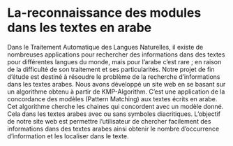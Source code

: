 # La-reconnaissance des modules dans les textes en arabe
Dans le Traitement Automatique des Langues Naturelles, il existe de nombreuses 
applications pour rechercher des informations dans des textes pour différentes langues du 
monde, mais pour l’arabe c’est rare ; en raison de la difficulté de son traitement et ses 
particularités.
Notre projet de fin d’étude est destiné à résoudre le problème de la recherche 
d’informations dans les textes arabes. Nous avons développé un site web en se basant sur un 
algorithme obtenu à partir de KMP-Algorithm. C’est une application de la concordance des 
modèles (Pattern Matching) aux textes écrits en arabe. Cet algorithme cherche les chaines qui 
concordent avec un modèle donné. Cela dans les textes arabes avec ou sans symboles
diacritiques.
L’objectif de notre site web est permettre l’utilisateur de chercher facilement des 
informations dans des textes arabes ainsi obtenir le nombre d’occurrence d’information et 
les localiser dans le texte.
